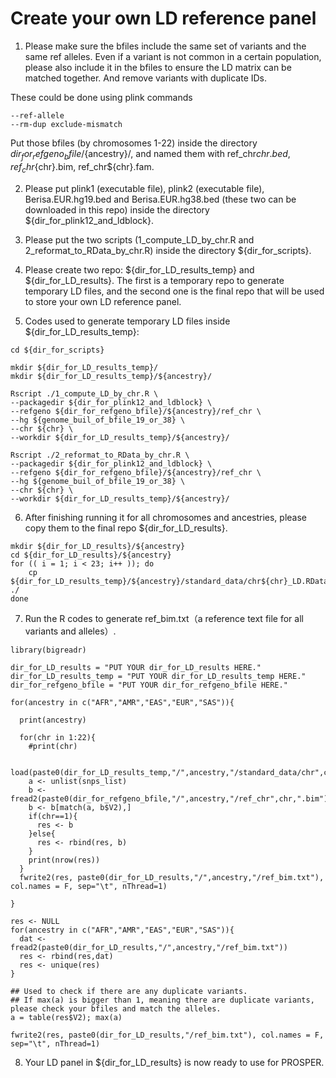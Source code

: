 # Create your own LD reference panel



1. Please make sure the bfiles include the same set of variants and the same ref alleles. Even if a variant is not common in a certain population, please also include it in the bfiles to ensure the LD matrix can be matched together. And remove variants with duplicate IDs.

These could be done using plink commands

```
--ref-allele
--rm-dup exclude-mismatch
```

Put those bfiles (by chromosomes 1-22) inside the directory ${dir_for_refgeno_bfile}/${ancestry}/, and named them with ref_chr${chr}.bed, ref_chr${chr}.bim, ref_chr${chr}.fam.

2. Please put plink1 (executable file), plink2 (executable file), Berisa.EUR.hg19.bed and Berisa.EUR.hg38.bed (these two can be downloaded in this repo) inside the directory ${dir_for_plink12_and_ldblock}.

3. Please put the two scripts (1_compute_LD_by_chr.R and 2_reformat_to_RData_by_chr.R) inside the directory ${dir_for_scripts}.

4. Please create two repo: ${dir_for_LD_results_temp} and ${dir_for_LD_results}. The first is a temporary repo to generate temporary LD files, and the second one is the final repo that will be used to store your own LD reference panel.

5. Codes used to generate temporary LD files inside ${dir_for_LD_results_temp}:

```
cd ${dir_for_scripts}

mkdir ${dir_for_LD_results_temp}/
mkdir ${dir_for_LD_results_temp}/${ancestry}/

Rscript ./1_compute_LD_by_chr.R \
--packagedir ${dir_for_plink12_and_ldblock} \
--refgeno ${dir_for_refgeno_bfile}/${ancestry}/ref_chr \
--hg ${genome_buil_of_bfile_19_or_38} \
--chr ${chr} \
--workdir ${dir_for_LD_results_temp}/${ancestry}/

Rscript ./2_reformat_to_RData_by_chr.R \
--packagedir ${dir_for_plink12_and_ldblock} \
--refgeno ${dir_for_refgeno_bfile}/${ancestry}/ref_chr \
--hg ${genome_buil_of_bfile_19_or_38} \
--chr ${chr} \
--workdir ${dir_for_LD_results_temp}/${ancestry}/

```

6. After finishing running it for all chromosomes and ancestries, please copy them to the final repo ${dir_for_LD_results}.

```
mkdir ${dir_for_LD_results}/${ancestry}
cd ${dir_for_LD_results}/${ancestry}
for (( i = 1; i < 23; i++ )); do
	cp ${dir_for_LD_results_temp}/${ancestry}/standard_data/chr${chr}_LD.RData ./
done
```

7. Run the R codes to generate ref_bim.txt（a reference text file for all variants and alleles）.

```
library(bigreadr)

dir_for_LD_results = "PUT YOUR dir_for_LD_results HERE."
dir_for_LD_results_temp = "PUT YOUR dir_for_LD_results_temp HERE."
dir_for_refgeno_bfile = "PUT YOUR dir_for_refgeno_bfile HERE."

for(ancestry in c("AFR","AMR","EAS","EUR","SAS")){

  print(ancestry)

  for(chr in 1:22){
    #print(chr)

    load(paste0(dir_for_LD_results_temp,"/",ancestry,"/standard_data/chr",chr,"_snps.RData"))
    a <- unlist(snps_list)
    b <- fread2(paste0(dir_for_refgeno_bfile,"/",ancestry,"/ref_chr",chr,".bim"))
    b <- b[match(a, b$V2),]
    if(chr==1){
      res <- b
    }else{
      res <- rbind(res, b)
    }
    print(nrow(res))
  }
  fwrite2(res, paste0(dir_for_LD_results,"/",ancestry,"/ref_bim.txt"), col.names = F, sep="\t", nThread=1)

}

res <- NULL
for(ancestry in c("AFR","AMR","EAS","EUR","SAS")){
  dat <- fread2(paste0(dir_for_LD_results,"/",ancestry,"/ref_bim.txt"))
  res <- rbind(res,dat)
  res <- unique(res)
}

## Used to check if there are any duplicate variants.
## If max(a) is bigger than 1, meaning there are duplicate variants, please check your bfiles and match the alleles.
a = table(res$V2); max(a)

fwrite2(res, paste0(dir_for_LD_results,"/ref_bim.txt"), col.names = F, sep="\t", nThread=1)

```

8. Your LD panel in ${dir_for_LD_results} is now ready to use for PROSPER.



